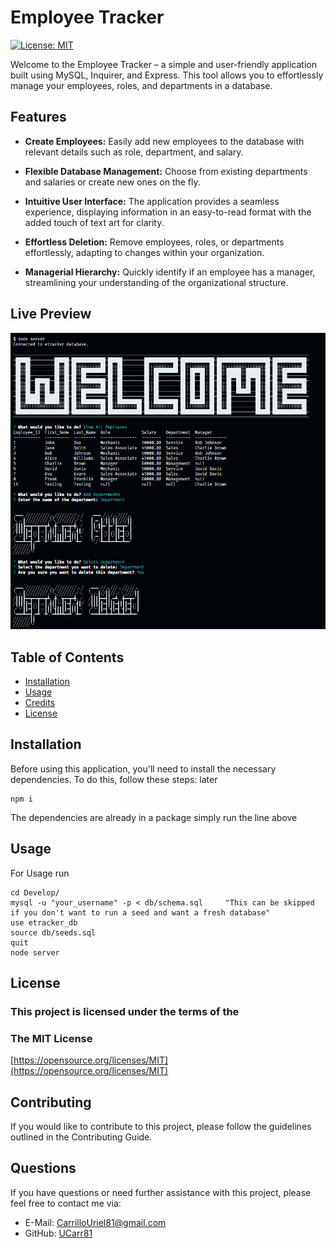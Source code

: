 # Employee Tracker
[![License: MIT](https://img.shields.io/badge/License-MIT-yellow.svg)](https://opensource.org/licenses/MIT)

Welcome to the Employee Tracker – a simple and user-friendly application built using MySQL, Inquirer, and Express. This tool allows you to effortlessly manage your employees, roles, and departments in a database.

## Features

- **Create Employees:** Easily add new employees to the database with relevant details such as role, department, and salary.

- **Flexible Database Management:** Choose from existing departments and salaries or create new ones on the fly.

- **Intuitive User Interface:** The application provides a seamless experience, displaying information in an easy-to-read format with the added touch of text art for clarity.

- **Effortless Deletion:** Remove employees, roles, or departments effortlessly, adapting to changes within your organization.

- **Managerial Hierarchy:** Quickly identify if an employee has a manager, streamlining your understanding of the organizational structure.


## Live Preview
![Live Preview Image](/Develop/images/Preview.png)

## Table of Contents
- [Installation](#installation)
- [Usage](#usage)
- [Credits](#credits)
- [License](#license)
## Installation
Before using this application, you'll need to install the necessary dependencies. To do this, follow these steps: 
later

```
npm i
```
The dependencies are already in a package simply run the line above
## Usage
For Usage run 
```
cd Develop/
mysql -u "your_username" -p < db/schema.sql     "This can be skipped if you don't want to run a seed and want a fresh database"
use etracker_db
source db/seeds.sql    
quit
node server
```
## License 
### This project is licensed under the terms of the 
### The MIT License
[https://opensource.org/licenses/MIT](https://opensource.org/licenses/MIT)

## Contributing
If you would like to contribute to this project, please follow the guidelines outlined in the Contributing Guide.

## Questions
If you have questions or need further assistance with this project, please feel free to contact me via:
- E-Mail: CarrilloUriel81@gmail.com
- GitHub: [UCarr81](https://github.com/UCarr81)